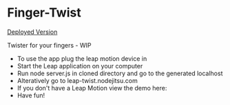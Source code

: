 # Finger-Twist

[Deployed Version](http://leap-twist.nodejitsu.com)

Twister for your fingers - WIP

- To use the app plug the leap motion device in
- Start the Leap application on your computer
- Run node server.js in cloned directory and go to the generated localhost
- Alteratively go to leap-twist.nodejitsu.com
- If you don't have a Leap Motion view the demo here:
- Have fun!
